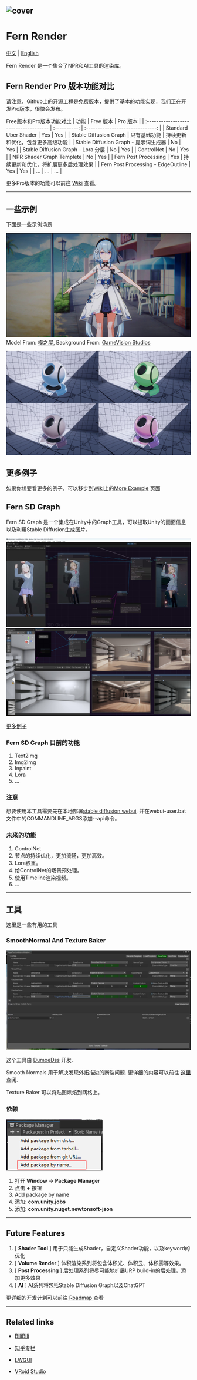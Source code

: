 ![cover](https://github.com/DeJhon-Huang/FernNPR/blob/master/DocAssets/cover.jpg)
------------------------------------

# Fern Render

[中文](https://github.com/DeJhon-Huang/FernNPR/blob/master/README_CN.md) | [English](https://github.com/DeJhon-Huang/FernNPR/blob/master/README.md)

Fern Render 是一个集合了NPR和AI工具的渲染库。

## Fern Render Pro 版本功能对比

请注意，Github上的开源工程是免费版本，提供了基本的功能实现，我们正在开发Pro版本，很快会发布。

Free版本和Pro版本功能对比
| 功能                                  | Free 版本    | Pro 版本                         |
| :------------------------------------ | :----------: | :------------------------------: |
| Standard Uber Shader                  | Yes          | Yes                              |
| Stable Diffusion Graph                | 只有基础功能 | 持续更新和优化，包含更多高级功能 |
| Stable Diffusion Graph - 提示词生成器 | No           | Yes                              |
| Stable Diffusion Graph - Lora 分层    | No           | Yes                              |
| ControlNet                            | No           | Yes                              |
| NPR Shader Graph Templete | No | Yes |
| Fern Post Processing | Yes | 持续更新和优化，将扩展更多后处理效果 |
| Fern Post Processing - EdgeOutline | Yes | Yes |
| ... | ... | ... |

更多Pro版本的功能可以前往 [Wiki](https://github.com/FernRender/FernNPR/wiki/Pro-Version-Feature) 查看。

------------------------------------

## 一些示例
下面是一些示例场景

![](DocAssets/11-22.jpg)
Model From: [模之屋](https://www.aplaybox.com/details/model/S5d7KiigvyIb), Background From: [GameVision Studios](https://gamevision.artstation.com/projects/ZGZxYG)

![](DocAssets/MaterialBall.jpg)

## 更多例子

如果你想要看更多的例子，可以移步到[Wiki](https://github.com/DeJhon-Huang/FernNPR/wiki)上的[More Example](https://github.com/DeJhon-Huang/FernNPR/wiki/More-Example) 页面

## Fern SD Graph

Fern SD Graph 是一个集成在Unity中的Graph工具，可以提取Unity的画面信息以及利用Stable Diffusion生成图片。

![](DocAssets/SD/SDInpaint.jpg)
![](DocAssets/SD/StableControlNet.jpg)

[更多例子](https://github.com/DeJhon-Huang/FernNPR/wiki/Stable-Graph-Example)

### Fern SD Graph 目前的功能
1. Text2Img
2. Img2Img
3. Inpaint
4. Lora
5. ...

### 注意

想要使用本工具需要先在本地部署[stable diffusion webui](https://github.com/AUTOMATIC1111/stable-diffusion-webui), 并在webui-user.bat文件中的COMMANDLINE_ARGS添加--api命令。

### 未来的功能
1. ControlNet
2. 节点的持续优化，更加流畅，更加高效。
3. Lora权重。
4. 给ControlNet的场景预处理。
5. 使用Timeline渲染视频。
6. ...

___

## 工具
这里是一些有用的工具

### SmoothNormal And Texture Baker

![](DocAssets/texturebaketool.jpg)

这个工具由 [DumoeDss](https://github.com/DumoeDss) 开发.

Smooth Normals 用于解决发现外拓描边的断裂问题. 更详细的内容可以前往 [这里](https://github.com/DumoeDss/AquaSmoothNormals) 查阅.

Texture Baker 可以将贴图烘焙到网格上。

### 依赖

![](DocAssets/PackageManager.png)

1. 打开 **Window** -> **Package Manager**
2. 点击 **+** 按钮
3. Add package by name
4. 添加: **com.unity.jobs**
5. 添加: **com.unity.nuget.newtonsoft-json**
___

## Future Features

1. [ **Shader Tool** ] 用于只能生成Shader，自定义Shader功能，以及keyword的优化
2. [ **Volume Render** ] 体积渲染系列将包含体积光、体积云、体积雾等效果。
3. [ **Post Processing** ] 后处理系列将尽可能地扩展URP build-in的后处理，添加更多效果
4. [ **AI** ] AI系列将包括Stable Diffusion Graph以及ChatGPT

更详细的开发计划可以前往[ Roadmap ](https://github.com/orgs/FernRender/projects/1)查看
___

## Related links

- [BiliBili](https://space.bilibili.com/477693184)

- [知乎专栏](https://www.zhihu.com/column/c_1587028302690304000)

- [LWGUI](https://github.com/JasonMa0012/LWGUI)

- [VRoid Studio](https://vroid.com/en)

